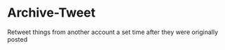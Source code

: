 Archive-Tweet
=============

Retweet things from another account a set time after they were originally posted